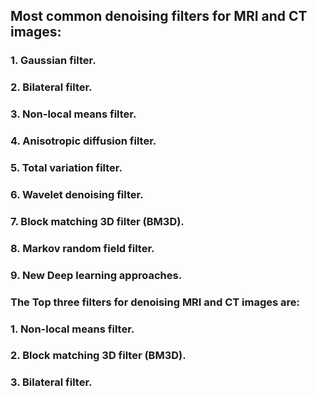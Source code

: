 ## Most common denoising filters for MRI and CT images:
### 1. Gaussian filter.
### 2. Bilateral filter.
### 3. Non-local means filter.
### 4. Anisotropic diffusion filter.
### 5. Total variation filter.
### 6. Wavelet denoising filter.
### 7. Block matching 3D filter (BM3D).
### 8. Markov random field filter.
### 9. New Deep learning approaches.


### The Top three filters  for denoising MRI and CT images are:
### 1. Non-local means filter.
### 2. Block matching 3D filter (BM3D).
### 3. Bilateral filter.